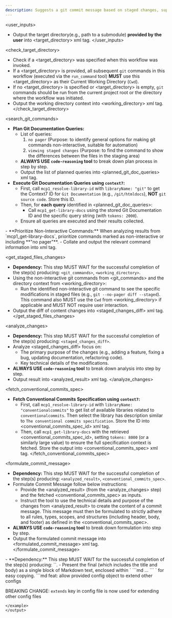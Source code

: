 ```yaml
---
description: Suggests a git commit message based on staged changes, supporting target directories (e.g., submodules) and using XML-style tags for context.
---
```


<user_inputs>
- Output the target directory(e.g., path to a submodule) **provided by the user** into <target_directory> xml tag.
</user_inputs>

<check_target_directory>
- Check if a <target_directory> was specified when this workflow was invoked.
- If a <target_directory> is provided, all subsequent `git` commands in this workflow (executed via the `run_command` tool) **MUST** use this <target_directory> as their Current Working Directory (`Cwd`).
- If no <target_directory> is specified or <target_directory> is empty, `git` commands should be run from the current project root or the directory where the workflow was initiated.
- Output the working directory context into <working_directory> xml tag.
</check_target_directory>

<search_git_commands>
- **Plan Git Documentation Queries:**
    - List of queries:
        1. `no pager` (Purpose: to identify general options for making git commands non-interactive, suitable for automation)
        2. `viewing staged changes` (Purpose: to find the command to show the differences between the files in the staging area)
    - **ALWAYS USE `code-reasoning` tool** to break down plan process in step by step.
    - Output the list of planned queries into <planned_git_doc_queries> xml tag.
- **Execute Git Documentation Queries using `context7`:**
    - First, call `mcp1_resolve-library-id` with `libraryName: "git"` to get the Context7 ID for `Git Documentation` (e.g., `/git/htmldocs`), **NOT** `git source code`. Store this ID.
    - Then, for **each query** identified in <planned_git_doc_queries>:
        - Call `mcp1_get-library-docs` using the stored Git Documentation ID and the specific query string (with `tokens: 2000`).
    - Ensure all queries are executed and their results collected.
<important>
- **Prioritize Non-Interactive Commands:** When analyzing results from `mcp1_get-library-docs`, prioritize commands marked as non-interactive or including **"no pager"**.
</important>
- Collate and output the relevant command information into <git_commands> xml tag.
</search_git_commands>

<get_staged_files_changes>
- **Dependency:** This step MUST WAIT for the successful completion of the step(s) producing: `<git_commands>`, `<working_directory>`.
- Using the non-interactive git commands from <git_commands> and the directory context from <working_directory>:
    - Run the identified non-interactive git command to see the specific modifications in staged files (e.g., `git --no-pager diff --staged`). This command also MUST use the `Cwd` from <working_directory> if applicable and MUST NOT require user interaction.
- Output the diff of content changes into <staged_changes_diff> xml tag.
</get_staged_files_changes>

<analyze_changes>
- **Dependency:** This step MUST WAIT for the successful completion of the step(s) producing: `<staged_changes_diff>`.
- Analyze <staged_changes_diff> focus on:
    - The primary purpose of the changes (e.g., adding a feature, fixing a bug, updating documentation, refactoring code).
    - Key technical details of the modifications.
- **ALWAYS USE `code-reasoning` tool** to break down analysis into step by step.
- Output result into <analyzed_result> xml tag.
</analyze_changes>

<fetch_conventional_commits_spec>
- **Fetch Conventional Commits Specification using `context7`:**
    - First, call `mcp1_resolve-library-id` with `libraryName: "conventionalcommits"` to get list of available libraries related to `conventionalcommits`. Then select the library has description similar to `The conventional commits specification`. Store the ID into <conventional_commits_spec_id> xml tag.
    - Then, call `mcp1_get-library-docs` with the retrieved <conventional_commits_spec_id>, setting `tokens: 8000` (or a similarly large value) to ensure the full specification context is fetched. Store the output into <conventional_commits_spec> xml tag.
</fetch_conventional_commits_spec>

<formulate_commit_message>
- **Dependency:** This step MUST WAIT for the successful completion of the step(s) producing: `<analyzed_result>`, `<conventional_commits_spec>`.
- Formulate Commit Message follow below instructions:
    - Provide the <analyzed_result> (from the <analyze_changes> step) and the fetched <conventional_commits_spec> as inputs.
    - Instruct the tool to use the technical details and purpose of the changes from <analyzed_result> to create the content of a commit message. This message must then be formulated to strictly adhere to all rules, types, scopes, and structures (including header, body, and footer) as defined in the <conventional_commits_spec>.
- **ALWAYS USE `code-reasoning` tool** to break down formulation into step by step.
- Output the formulated commit message into <formulated_commit_message> xml tag.
</formulate_commit_message>

<output>
- **Dependency:** This step MUST WAIT for the successful completion of the step(s) producing: `<formulated_commit_message>`.
- Present the final <formulated_commit_message> (which includes the title and body) as a single block of Markdown text, enclosed within ` ```md ... ``` ` for easy copying.
<example>
```md
feat: allow provided config object to extend other configs

BREAKING CHANGE: `extends` key in config file is now used for extending other config files
```
</example>
</output>